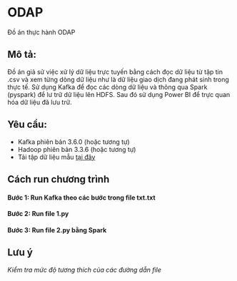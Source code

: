 # ODAP
Đồ án thực hành ODAP
## Mô tả: 
Đồ án giả sử việc xử lý dữ liệu trực tuyến bằng cách đọc dữ liệu từ tập tin .csv và xem từng dòng dữ liệu như là dữ liệu giao dịch đang phát sinh trong thực tế. Sử dụng Kafka để đọc các dòng dữ liệu và thông qua Spark (pyspark) để lư trữ dữ liệu lên HDFS. Sau đó sử dụng Power BI để trực quan hóa dữ liệu đã lưu trữ.
## Yêu cầu:
- Kafka phiên bản 3.6.0 (hoặc tương tự)
- Hadoop phiên bản 3.3.6 (hoặc tương tự)
- Tải tập dữ liệu mẫu [tại đây](https://studenthcmusedu-my.sharepoint.com/:f:/g/personal/20120255_student_hcmus_edu_vn/EjyCo3AI5TRIt-Z4qnnL07oBMVdvnCPyglWkS9qQZCmb8A?e=4twKS1) 

## Cách run chương trình
#### Bước 1: Run Kafka theo các bước trong file txt.txt
#### Bước 2: Run file 1.py
#### Bước 3: Run file 2.py bằng Spark

## Lưu ý
*Kiểm tra mức độ tương thích của các đường dẫn file*

